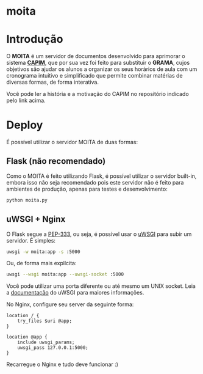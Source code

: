 # moita

Introdução
==========
O **MOITA** é um servidor de documentos desenvolvido para aprimorar o sistema
[**CAPIM**](https://github.com/caravelahc/capim), que por sua vez foi feito
para substituir o **GRAMA**, cujos objetivos são ajudar os alunos a organizar os
seus horários de aula com um cronograma intuitivo e simplificado que permite
combinar matérias de diversas formas, de forma interativa.

Você pode ler a história e a motivação do CAPIM no repositório indicado pelo
link acima.

Deploy
======
É possível utilizar o servidor MOITA de duas formas:

Flask (não recomendado)
-----------------------------------
Como o MOITA é feito utilizando Flask, é possível utilizar o servidor built-in,
embora isso não seja recomendado pois este servidor não é feito para ambientes
de produção, apenas para testes e desenvolvimento:

```sh
python moita.py
```

uWSGI + Nginx
-------------
O Flask segue a [PEP-333](https://www.python.org/dev/peps/pep-0333/), ou seja,
é possível usar o [uWSGI](https://uwsgi-docs.readthedocs.org/en/latest/) para
subir um servidor. É simples:

```sh
uwsgi -w moita:app -s :5000
```
Ou, de forma mais explícita:
```sh
uwsgi --wsgi moita:app --uwsgi-socket :5000
```
Você pode utilizar uma porta diferente ou até mesmo um UNIX socket. Leia a
[documentação](http://uwsgi-docs.readthedocs.org/en/latest/WSGIquickstart.html)
do uWSGI para maiores informações.

No Nginx, configure seu server da seguinte forma:
```
location / {
    try_files $uri @app;
}

location @app {
    include uwsgi_params;
    uwsgi_pass 127.0.0.1:5000;
}
```
Recarregue o Nginx e tudo deve funcionar :)
